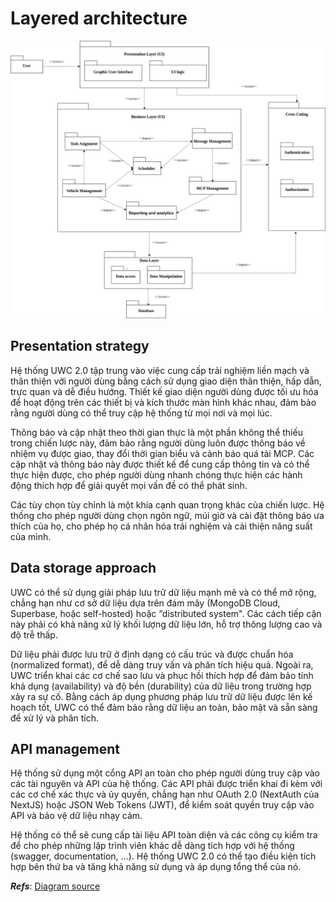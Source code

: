 # Layered architecture

![Layered architecture](./assets/LayeredArchitecture.png)

## Presentation strategy

Hệ thống UWC 2.0 tập trung vào việc cung cấp trải nghiệm liền mạch và thân thiện với người dùng bằng cách sử dụng giao diện thân thiện, hấp dẫn, trực quan và dễ điều hướng. Thiết kế giao diện người dùng được tối ưu hóa để hoạt động trên các thiết bị và kích thước màn hình khác nhau, đảm bảo rằng người dùng có thể truy cập hệ thống từ mọi nơi và mọi lúc.

Thông báo và cập nhật theo thời gian thực là một phần không thể thiếu trong chiến lược này, đảm bảo rằng người dùng luôn được thông báo về nhiệm vụ được giao, thay đổi thời gian biểu và cảnh báo quá tải MCP. Các cập nhật và thông báo này được thiết kế để cung cấp thông tin và có thể thực hiện được, cho phép người dùng nhanh chóng thực hiện các hành động thích hợp để giải quyết mọi vấn đề có thể phát sinh.

Các tùy chọn tùy chỉnh là một khía cạnh quan trọng khác của chiến lược. Hệ thống cho phép người dùng chọn ngôn ngữ, múi giờ và cài đặt thông báo ưa thích của họ, cho phép họ cá nhân hóa trải nghiệm và cải thiện năng suất của mình.

## Data storage approach

UWC có thể sử dụng giải pháp lưu trữ dữ liệu mạnh mẽ và có thể mở rộng, chẳng hạn như cơ sở dữ liệu dựa trên đám mây (MongoDB Cloud, Superbase, hoặc self-hosted) hoặc “distributed system". Các cách tiếp cận này phải có khả năng xử lý khối lượng dữ liệu lớn, hỗ trợ thông lượng cao và độ trễ thấp.

Dữ liệu phải được lưu trữ ở định dạng có cấu trúc và được chuẩn hóa (normalized format), để dễ dàng truy vấn và phân tích hiệu quả. Ngoài ra, UWC triển khai các cơ chế sao lưu và phục hồi thích hợp để đảm bảo tính khả dụng (availability) và độ bền (durability) của dữ liệu trong trường hợp xảy ra sự cố. Bằng cách áp dụng phương pháp lưu trữ dữ liệu được lên kế hoạch tốt, UWC có thể đảm bảo rằng dữ liệu an toàn, bảo mật và sẵn sàng để xử lý và phân tích.

## API management

Hệ thống sử dụng một cổng API an toàn cho phép người dùng truy cập vào các tài nguyên và API của hệ thống. Các API  phải được triển khai đi kèm với các cơ chế xác thực và ủy quyền, chẳng hạn như OAuth 2.0 (NextAuth của NextJS) hoặc JSON Web Tokens (JWT), để kiểm soát quyền truy cập vào API và bảo vệ dữ liệu nhạy cảm.

Hệ thống có thể sẽ cung cấp tài liệu API toàn diện và các công cụ kiểm tra để cho phép những lập trình viên khác dễ dàng tích hợp với hệ thống (swagger, documentation, …).
Hệ thống UWC 2.0 có thể tạo điều kiện tích hợp bên thứ ba và tăng khả năng sử dụng và áp dụng tổng thể của nó.

***Refs***: [Diagram source](https://drive.google.com/file/d/1_3r9Q08idlupg55sRbHADSKO0IuljHlX/view?usp=sharing)
